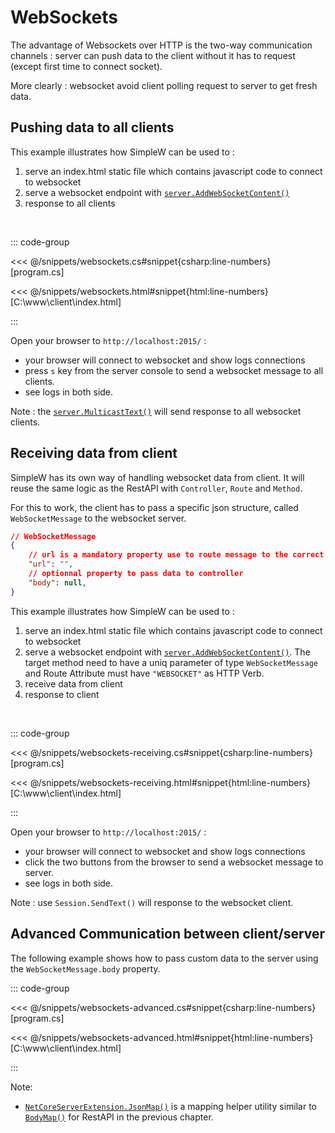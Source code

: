 # WebSockets


The advantage of Websockets over HTTP is the two-way communication channels : server can push data to the client without it has to request (except first time to connect socket).

More clearly : websocket avoid client polling request to server to get fresh data.

## Pushing data to all clients

This example illustrates how SimpleW can be used to :
1. serve an index.html static file which contains javascript code to connect to websocket
2. serve a websocket endpoint with [`server.AddWebSocketContent()`](../reference/simplewserver#addwebsocketcontent)
3. response to all clients

<br />

::: code-group

<<< @/snippets/websockets.cs#snippet{csharp:line-numbers} [program.cs]

<<< @/snippets/websockets.html#snippet{html:line-numbers} [C:\www\client\index.html]

:::

Open your browser to `http://localhost:2015/` :
- your browser will connect to websocket and show logs connections
- press `s` key from the server console to send a websocket message to all clients.
- see logs in both side.

Note : the [`server.MulticastText()`](../reference/simplewserver#multicasttext) will send response to all websocket clients.


## Receiving data from client

SimpleW has its own way of handling websocket data from client. It will reuse the same logic as the RestAPI with `Controller`, `Route` and `Method`.

For this to work, the client has to pass a specific json structure, called `WebSocketMessage` to the websocket server.

```json
// WebSocketMessage
{
    // url is a mandatory property use to route message to the correct controller/method. it acts like a relative path from the websocket endpoint.
    "url": "",
    // optionnal property to pass data to controller
    "body": null,
}
```

This example illustrates how SimpleW can be used to :
1. serve an index.html static file which contains javascript code to connect to websocket
2. serve a websocket endpoint with [`server.AddWebSocketContent()`](../reference/simplewserver#addwebsocketcontent). The target method need to have a uniq parameter of type `WebSocketMessage` and Route Attribute must have `"WEBSOCKET"` as HTTP Verb.
3. receive data from client
4. response to client

<br />

::: code-group

<<< @/snippets/websockets-receiving.cs#snippet{csharp:line-numbers} [program.cs]

<<< @/snippets/websockets-receiving.html#snippet{html:line-numbers} [C:\www\client\index.html]

:::

Open your browser to `http://localhost:2015/` :
- your browser will connect to websocket and show logs connections
- click the two buttons from the browser to send a websocket message to server.
- see logs in both side.

Note : use `Session.SendText()` will response to the websocket client.


## Advanced Communication between client/server

The following example shows how to pass custom data to the server using the `WebSocketMessage.body` property.

::: code-group

<<< @/snippets/websockets-advanced.cs#snippet{csharp:line-numbers} [program.cs]

<<< @/snippets/websockets-advanced.html#snippet{html:line-numbers} [C:\www\client\index.html]

:::


Note:
- [`NetCoreServerExtension.JsonMap()`](../reference/netcoreserverextension#jsonmap) is a mapping helper utility similar to [`BodyMap()`](../reference/httprequest#bodymap) for RestAPI in the previous chapter.
